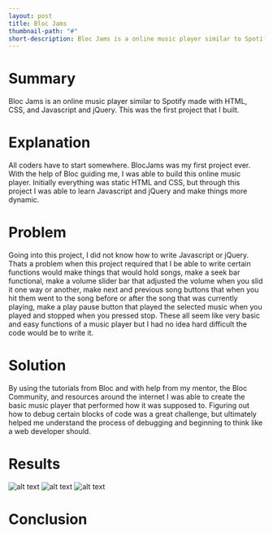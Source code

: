 ```yaml
---
layout: post
title: Bloc Jams
thumbnail-path: "#"
short-description: Bloc Jams is a online music player similar to Spotify
---
```

# Summary
Bloc Jams is an online music player similar to Spotify made with HTML, CSS, and Javascript and jQuery. This was the first project that I built.
# Explanation
All coders have to start somewhere. BlocJams was my first project ever. With the help of Bloc guiding me,
I was able to build this online music player. Initially everything was static HTML and CSS, but through
this project I was able to learn Javascript and jQuery and make things more dynamic.
# Problem
Going into this project, I did not know how to write Javascript or jQuery. Thats a problem when this project required that I be able to write certain functions would make things that would hold songs, make a seek bar functional, make a volume slider bar that adjusted the volume when you slid it one way or another, make next and previous song buttons that when you hit them went to the song before or after the song that was currently playing, make a play pause button that played the selected music when you played and stopped when you pressed stop. These all seem like very basic and easy functions of a music player but I had no idea hard difficult the code would be to write it.
# Solution
By using the tutorials from Bloc and with help from my mentor, the Bloc Community, and resources around the internet I was able to create the basic music player that performed how it was supposed to. Figuring out how to debug certain blocks of code was a great challenge, but ultimately helped me understand the process of debugging and beginning to think like a web developer should.
# Results
![alt text](https://github.com/clintondnicholson/portfolio-kami/blob/master/img/bloc-jams-index.png "Bloc Jams Index Page")
![alt text](https://github.com/clintondnicholson/portfolio-kami/blob/master/img/bloc-jams-collection.png "Bloc Jams Collection Page")
![alt text](https://github.com/clintondnicholson/portfolio-kami/blob/master/img/bloc-jams-album.png "Bloc Jams Album Page")
# Conclusion
